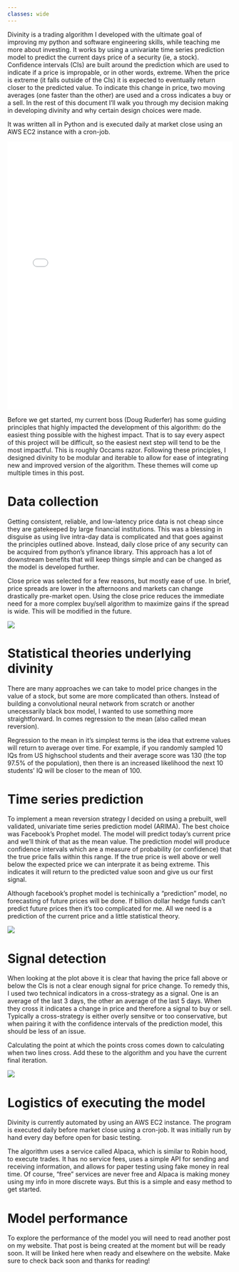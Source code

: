 ```yaml
---
classes: wide
---
```


Divinity is a trading algorithm I developed with the ultimate goal of
improving my python and software engineering skills, while teaching me
more about investing. It works by using a univariate time series
prediction model to predict the current days price of a security (ie, a
stock). Confidence intervals (CIs) are built around the prediction which
are used to indicate if a price is impropable, or in other words,
extreme. When the price is extreme (it falls outside of the CIs) it is
expected to eventually return closer to the predicted value. To indicate
this change in price, two moving averages (one faster than the other)
are used and a cross indicates a buy or a sell. In the rest of this
document I’ll walk you through my decision making in developing divinity
and why certain design choices were made.

It was written all in Python and is executed daily at market close using
an AWS EC2 instance with a cron-job.

<iframe src="/assets/images/2022-04-06-Divinity-explanation_files/figure-gfm/plotlyPlt.html" height="600px" width="100%" style="border:none;">
</iframe>

Before we get started, my current boss (Doug Ruderfer) has some guiding
principles that highly impacted the development of this algorithm: do
the easiest thing possible with the highest impact. That is to say every
aspect of this project will be difficult, so the easiest next step will
tend to be the most impactful. This is roughly Occams razor. Following
these principles, I designed divinity to be modular and iterable to
allow for ease of integrating new and improved version of the algorithm.
These themes will come up multiple times in this post.

# Data collection

Getting consistent, reliable, and low-latency price data is not cheap
since they are gatekeeped by large financial institutions. This was a
blessing in disguise as using live intra-day data is complicated and
that goes against the principles outlined above. Instead, daily close
price of any security can be acquired from python’s yfinance library.
This approach has a lot of downstream benefits that will keep things
simple and can be changed as the model is developed further.

Close price was selected for a few reasons, but mostly ease of use. In
brief, price spreads are lower in the afternoons and markets can change
drastically pre-market open. Using the close price reduces the immediate
need for a more complex buy/sell algorithm to maximize gains if the
spread is wide. This will be modified in the future.

![](/Users/kylekent/Library/CloudStorage/Dropbox/kentkr.github.io/assets/images/2022-04-06-Divinity-introduction_files/figure-gfm/unnamed-chunk-3-1.png)<!-- -->

# Statistical theories underlying divinity

There are many approaches we can take to model price changes in the
value of a stock, but some are more complicated than others. Instead of
building a convolutional neural network from scratch or another
unecessarily black box model, I wanted to use something more
straightforward. In comes regression to the mean (also called mean
reversion).

Regression to the mean in it’s simplest terms is the idea that extreme
values will return to average over time. For example, if you randomly
sampled 10 IQs from US highschool students and their average score was
130 (the top 97.5% of the population), then there is an increased
likelihood the next 10 students’ IQ will be closer to the mean of 100.

# Time series prediction

To implement a mean reversion strategy I decided on using a prebuilt,
well validated, univariate time series prediction model (ARIMA). The
best choice was Facebook’s Prophet model. The model will predict today’s
current price and we’ll think of that as the mean value. The prediction
model will produce confidence intervals which are a measure of
probability (or confidence) that the true price falls within this range.
If the true price is well above or well below the expected price we can
interprate it as being extreme. This indicates it will return to the
predicted value soon and give us our first signal.

Although facebook’s prophet model is techinically a “prediction” model,
no forecasting of future prices will be done. If billion dollar hedge
funds can’t predict future prices then it’s too complicated for me. All
we need is a prediction of the current price and a little statistical
theory.

![](/Users/kylekent/Library/CloudStorage/Dropbox/kentkr.github.io/assets/images/2022-04-06-Divinity-introduction_files/figure-gfm/unnamed-chunk-4-1.png)<!-- -->

# Signal detection

When looking at the plot above it is clear that having the price fall
above or below the CIs is not a clear enough signal for price change. To
remedy this, I used two technical indicators in a cross-strategy as a
signal. One is an average of the last 3 days, the other an average of
the last 5 days. When they cross it indicates a change in price and
therefore a signal to buy or sell. Typically a cross-strategy is either
overly sensitve or too conservative, but when pairing it with the
confidence intervals of the prediction model, this should be less of an
issue.

Calculating the point at which the points cross comes down to
calculating when two lines cross. Add these to the algorithm and you
have the current final iteration.

![](/Users/kylekent/Library/CloudStorage/Dropbox/kentkr.github.io/assets/images/2022-04-06-Divinity-introduction_files/figure-gfm/unnamed-chunk-5-1.png)<!-- -->

# Logistics of executing the model

Divinity is currently automated by using an AWS EC2 instance. The
program is executed daily before market close using a cron-job. It was
initially run by hand every day before open for basic testing.

The algorithm uses a service called Alpaca, which is similar to Robin
hood, to execute trades. It has no service fees, uses a simple API for
sending and receiving information, and allows for paper testing using
fake money in real time. Of course, “free” services are never free and
Alpaca is making money using my info in more discrete ways. But this is
a simple and easy method to get started.

# Model performance

To explore the performance of the model you will need to read another
post on my website. That post is being created at the moment but will be
ready soon. It will be linked here when ready and elsewhere on the
website. Make sure to check back soon and thanks for reading!
